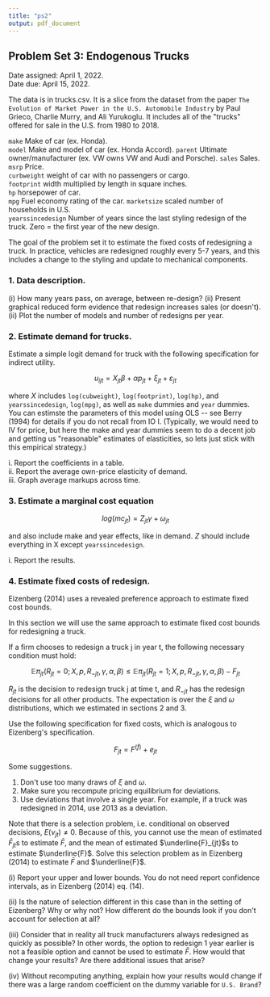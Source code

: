 ```yaml
---
title: "ps2"
output: pdf_document
---
```


## Problem Set 3: Endogenous Trucks

Date assigned: April 1, 2022.  
Date due: April 15, 2022.

The data is in trucks.csv. It is a slice from the dataset from the paper ```The Evolution of Market Power in the U.S. Automobile Industry``` by Paul Grieco, Charlie Murry, and Ali Yurukoglu. It includes all of the "trucks" offered for sale in the U.S. from 1980 to 2018. 


```make``` Make of car (ex. Honda).  
```model``` Make and model of car (ex. Honda Accord).
```parent``` Ultimate owner/manufacturer (ex. VW owns VW and Audi and Porsche).
```sales``` Sales.  
```msrp``` Price.  
```curbweight``` weight of car with no passengers or cargo.  
```footprint``` width multiplied by length in square inches.  
```hp``` horsepower of car.  
```mpg``` Fuel economy rating of the car.
```marketsize``` scaled number of households in U.S.  
```yearssincedesign``` Number of years since the last styling redesign of the truck. Zero = the first year of the new design.   

The goal of the problem set it to estimate the fixed costs of redesigning a truck. In practice, vehicles are redesigned roughly every 5-7 years, and this includes a change to the styling and update to mechanical components.  


### 1. Data description. 

(i) How many years pass, on average, between re-design?
(ii) Present graphical reduced form evidence that redesign increases sales (or doesn't).
(ii) Plot the number of models and number of redesigns per year. 


### 2. Estimate demand for trucks. 

Estimate a simple logit demand for truck with the following specification for indirect utility. 

$$
u_{ijt} = X_{jt} β + αp_{jt} + ξ_{jt} + ε_{jt}
$$

where $X$ includes ```log(cubweight)```, ```log(footprint)```, ```log(hp)```, and ```yearssincedesign```, ```log(mpg)```, as well as ```make``` dummies and ```year``` dummies. You can estimste the parameters of this model using OLS -- see Berry (1994) for details if you do not recall from IO I. (Typically, we would need to IV for price, but here the make and year dummies seem to do a decent job and getting us "reasonable" estimates of elasticities, so lets just stick with this empirical strategy.)

i. Report the coefficients in a table.  
ii. Report the average own-price elasticity of demand.  
iii. Graph average markups across time. 

### 3. Estimate a marginal cost equation

$$
log(mc_{jt}) = Z_{jt} γ +  ω_{jt}
$$

and also include make and year effects, like in demand. $Z$ should include everything in X except ```yearssincedesign```. 

i. Report the results. 

### 4. Estimate fixed costs of redesign. 

Eizenberg (2014) uses a revealed preference approach to estimate fixed cost bounds. 
<!-- The idea is that given every other choice (by all other firms in period t and in all other periods), a parent firm has no profitable single deviation.  -->
In this section we will use the same approach to estimate fixed cost bounds for redesigning a truck.  

If a firm chooses to redesign a truck j in year t, the following necessary condition must hold:

$$
\mathbb{E}π_{jt}(R_{jt}=0;X,p,R_{-jt}, \gamma, \alpha, \beta)  \leq \mathbb{E}π_{jt}(R_{jt}=1;X,p,R_{-jt},  \gamma, \alpha, \beta) - F_{jt}
$$

$R_{jt}$ is the decision to redesign truck j at time t, and $R_{-jt}$ has the redesign decisions for all other products.  The expectation is over the $\xi$ and $\omega$ distributions, which we estimated in sections 2 and 3.

Use the following specification for fixed costs, which is analogous to Eizenberg's specification.

$$
F_{jt} = F^{(f)} + e_{jt}
$$

Some suggestions. 

1. Don't use too many draws of $\xi$ and $\omega$.
2. Make sure you recompute pricing equilibrium for deviations. 
3. Use deviations that involve a single year. For example, if a truck was redesigned in 2014, use 2013 as a deviation. 

<!-- If truck $j$ from firm $f$ is redesigned in year $t$, estimate $\bar{F}_{jt}$ in the following steps:  

   1. Take a random draw from the estimated vector of ($\xi_{jt}$, $\omega_{jt}$).  
   2. For this draw, estimate variable profits for firm $f$ in year $t$ at the observed equilibrium (i.e. the observed redesign decisions).  
   3. Keeping the redesign decisions for all other trucks constant, set the redesign decision for truck $j$ to 0, and use the pricing FOCs to re-estimate the shares and pricing equilibrium. Note: each time a truck gets redesigned its $R$ variable changes, but also the other $X$'s tend to have non-trival differences.   
   4. Calculate profits at the equilibrium in step 3.  
   5. Calculate the difference between estimated variable profits in 2 and 3. Let's call this $F^i_{jt}$.  


Repeat the above steps for 10 draws of $\xi_{jt}$ and $\omega_{jt}$ (In practice, this is too few. But I do not want this to be a bottleneck). Calculate $F_{jt} = 1/10(\sum_i F^i_{jt})$.

Similarly, estimate $\underline{F_{jt}}$ when a firm did not choose to redesign its truck $j$ year $t$, $\textbf{but did so in t+1}$, i.e. the counterfactual decision is to move the redesign decision up by one year. For example, estimate $\underline{F_{jt}}$ for 2014 if a firm chose to redesign truck $j$ in 2015.  

Our goal is to estimate lower and upper bounds for F for the following fixed costs specification:
$$
F_{jt} =  F + \nu_{jt}
$$   -->

Note that there is a selection problem, i.e. conditional on observed decisions, $E(\nu_{jt}) \neq 0$. Because of this, you cannot use the mean of estimated $\bar{F}_{jt}$s to estimate $\bar{F}$, and the mean of estimated $\underline{F}_{jt}$s to estimate $\underline{F}$. Solve this selection problem as in Eizenberg (2014) to estimate $\bar{F}$ and $\underline{F}$. 

(i) Report your upper and lower bounds. You do not need report confidence intervals, as in Eizenberg (2014) eq. (14). 

(ii) Is the nature of selection different in this case than in the setting of Eizenberg? Why or why not? How different do the bounds look if you don't account for selection at all?

(iii) Consider that in reality all truck manufacturers always redesigned as quickly as possible? In other words, the option to redesign 1 year earlier is not a feasible option and cannot be used to estimate $\bar{F}$. How would that change your results? Are there additional issues that arise?

(iv) Without recomputing anything, explain how your results would change if there was a large random coefficient on the dummy variable for ```U.S. Brand```?
